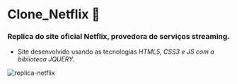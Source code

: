 # Clone_Netflix :popcorn:

  
 
### Replica do site oficial Netflix, provedora de serviços streaming.

- Site desenvolvido usando as tecnologias *HTML5, CSS3 e JS com a biblioteca JQUERY.*

![replica-netflix](https://user-images.githubusercontent.com/88859803/167309107-ea6104c2-bab1-4ed0-b162-ea6693905d4b.png)

